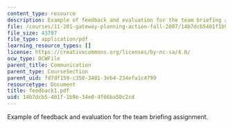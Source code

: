 ```yaml
---
content_type: resource
description: Example of feedback and evaluation for the team briefing assignment.
file: /courses/11-201-gateway-planning-action-fall-2007/14b7dcb5401f1b9e34e04f66ba50c2cd_feedback1.pdf
file_size: 43707
file_type: application/pdf
learning_resource_types: []
license: https://creativecommons.org/licenses/by-nc-sa/4.0/
ocw_type: OCWFile
parent_title: Communication
parent_type: CourseSection
parent_uid: fd7df159-c358-3481-3eb4-234efa1c4799
resourcetype: Document
title: feedback1.pdf
uid: 14b7dcb5-401f-1b9e-34e0-4f66ba50c2cd
---
```

Example of feedback and evaluation for the team briefing assignment.
